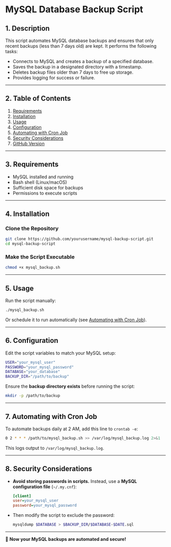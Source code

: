 # MySQL Database Backup Script

## **1. Description**
This script automates MySQL database backups and ensures that only recent backups (less than 7 days old) are kept. It performs the following tasks:

- Connects to MySQL and creates a backup of a specified database.
- Saves the backup in a designated directory with a timestamp.
- Deletes backup files older than 7 days to free up storage.
- Provides logging for success or failure.

---

## **2. Table of Contents**
1. [Requirements](#2-requirements)  
2. [Installation](#3-installation)  
3. [Usage](#4-usage)  
4. [Configuration](#5-configuration)  
5. [Automating with Cron Job](#6-automating-with-cron-job)  
6. [Security Considerations](#7-security-considerations)  
7. [GitHub Version](#8-github-version)  

---

## **3. Requirements**
- MySQL installed and running  
- Bash shell (Linux/macOS)  
- Sufficient disk space for backups  
- Permissions to execute scripts  

---

## **4. Installation**
### **Clone the Repository**
```bash
git clone https://github.com/yourusername/mysql-backup-script.git
cd mysql-backup-script
```

### **Make the Script Executable**
```bash
chmod +x mysql_backup.sh
```

---

## **5. Usage**
Run the script manually:
```bash
./mysql_backup.sh
```
Or schedule it to run automatically (see [Automating with Cron Job](#6-automating-with-cron-job)).

---

## **6. Configuration**
Edit the script variables to match your MySQL setup:
```bash
USER="your_mysql_user"
PASSWORD="your_mysql_password"
DATABASE="your_database"
BACKUP_DIR="/path/to/backup"
```
Ensure the **backup directory exists** before running the script:
```bash
mkdir -p /path/to/backup
```

---

## **7. Automating with Cron Job**
To automate backups daily at 2 AM, add this line to `crontab -e`:
```bash
0 2 * * * /path/to/mysql_backup.sh >> /var/log/mysql_backup.log 2>&1
```
This logs output to `/var/log/mysql_backup.log`.

---

## **8. Security Considerations**
- **Avoid storing passwords in scripts.** Instead, use a **MySQL configuration file** (`~/.my.cnf`):
  ```ini
  [client]
  user=your_mysql_user
  password=your_mysql_password
  ```
- Then modify the script to exclude the password:
  ```bash
  mysqldump $DATABASE > $BACKUP_DIR/$DATABASE-$DATE.sql
  ```

---

🚀 **Now your MySQL backups are automated and secure!**  
